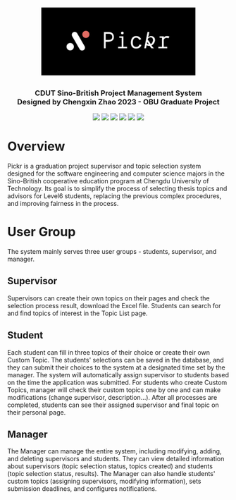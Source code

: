 <h1 align="center">
  <img src="GitHub_Resource/Logo.png" alt="Pickr" width="350">
</h1>

<h3 align="center">
  CDUT Sino-British Project Management System
  <br>
  Designed by Chengxin Zhao 2023 - OBU Graduate Project
</h3>

<div align="center">
  <img src="https://img.shields.io/badge/HTML5-E34F26.svg?logo=html5&logoColor=white">
  <img src="https://img.shields.io/badge/CSS-239120.svg?logo=css3&logoColor=white">
  <img src="https://img.shields.io/badge/JavaScript-323330.svg?logo=javascript&logoColor=F7DF1E">
  <img src="https://img.shields.io/badge/Flask-000.svg?logo=flask&logoColor=white">
  <img src="https://img.shields.io/badge/Python-14354C.svg?logo=python&logoColor=white">
  <img src="https://img.shields.io/badge/mysql-00000f.svg?logo=mysql&logoColor=white">
</div>

# Overview
Pickr is a graduation project supervisor and topic selection system designed for the software engineering and computer science majors in the Sino-British cooperative education program at Chengdu University of Technology. Its goal is to simplify the process of selecting thesis topics and advisors for Level6 students, replacing the previous complex procedures, and improving fairness in the process. 
# User Group
The system mainly serves three user groups - students, supervisor, and manager. 
## Supervisor
Supervisors can create their own topics on their pages and check the selection process result, download the Excel file. Students can search for and find topics of interest in the Topic List page. 
## Student
Each student can fill in three topics of their choice or create their own Custom Topic. The students' selections can be saved in the database, and they can submit their choices to the system at a designated time set by the manager. The system will automatically assign supervisor to students based on the time the application was submitted. For students who create Custom Topics, manager will check their custom topics one by one and can make modifications (change supervisor, description…). After all processes are completed, students can see their assigned supervisor and final topic on their personal page.
## Manager
The Manager can manage the entire system, including modifying, adding, and deleting supervisors and students. They can view detailed information about supervisors (topic selection status, topics created) and students (topic selection status, results). The Manager can also handle students' custom topics (assigning supervisors, modifying information), sets submission deadlines, and configures notifications.
